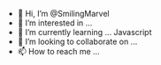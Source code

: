 - 👋 Hi, I’m @SmilingMarvel
- 👀 I’m interested in ...
- 🌱 I’m currently learning ... Javascript
- 💞️ I’m looking to collaborate on ...
- 📫 How to reach me ...

<!---
SmilingMarvel/SmilingMarvel is a ✨ special ✨ repository because its `README.md` (this file) appears on your GitHub profile.
You can click the Preview link to take a look at your changes.
--->
